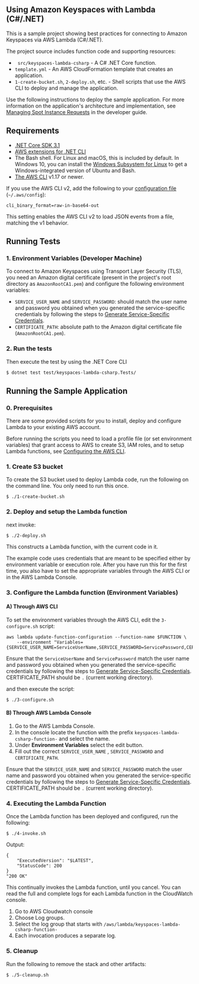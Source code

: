 
## Using Amazon Keyspaces with Lambda (C#/.NET)

This is a sample project showing best practices for connecting to Amazon Keyspaces via AWS Lambda (C#/.NET).

The project source includes function code and supporting resources:

-   ` src/keyspaces-lambda-csharp`  - A C# .NET Core function.
-   `template.yml`  - An AWS CloudFormation template that creates an application.
-   `1-create-bucket.sh`,  `2-deploy.sh`, etc. - Shell scripts that use the AWS CLI to deploy and manage the application.

Use the following instructions to deploy the sample application. For more information on the application's architecture and implementation, see  [Managing Spot Instance Requests](https://docs.aws.amazon.com/lambda/latest/dg/services-ec2-tutorial.html)  in the developer guide.

## Requirements
-   [.NET Core SDK 3.1](https://dotnet.microsoft.com/download/dotnet-core/3.1)
-   [AWS extensions for .NET CLI](https://github.com/aws/aws-extensions-for-dotnet-cli)
-   The Bash shell. For Linux and macOS, this is included by default. In Windows 10, you can install the  [Windows Subsystem for Linux](https://docs.microsoft.com/en-us/windows/wsl/install-win10)  to get a Windows-integrated version of Ubuntu and Bash.
-   [The AWS CLI](https://docs.aws.amazon.com/cli/latest/userguide/cli-chap-install.html)  v1.17 or newer.

If you use the AWS CLI v2, add the following to your  [configuration file](https://docs.aws.amazon.com/cli/latest/userguide/cli-configure-files.html)  (`~/.aws/config`):

```
cli_binary_format=raw-in-base64-out

```

This setting enables the AWS CLI v2 to load JSON events from a file, matching the v1 behavior.

## Running Tests

### 1. Environment Variables (Developer Machine)

To connect to Amazon Keyspaces using Transport Layer Security (TLS), you need an Amazon digital certificate (present in the project's root directory as `AmazonRootCA1.pem`) and configure the following environment variables: 

- `SERVICE_USER_NAME` and `SERVICE_PASSWORD`: should match the user name and password you obtained when you generated the service-specific credentials by following the steps to  [Generate Service-Specific Credentials](https://docs.aws.amazon.com/keyspaces/latest/devguide/programmatic.credentials.html#programmatic.credentials.ssc).
- `CERTIFICATE_PATH`: absolute path to the Amazon digital certificate file (`AmazonRootCA1.pem`).

### 2. Run the tests

Then execute the test by using the .NET Core CLI

```sh
$ dotnet test test/keyspaces-lambda-csharp.Tests/
```
## Running the Sample Application
### 0. Prerequisites
There are some provided scripts for you to install, deploy and configure Lambda to your existing AWS account.

Before running the scripts you need to load a profile file (or set environment variables) that grant access to AWS to create S3, IAM roles, and to setup Lambda functions, see [Configuring the AWS CLI](https://docs.aws.amazon.com/cli/latest/userguide/cli-chap-configure.html).

### 1. Create S3 bucket
To create the S3 bucket used to deploy Lambda code, run the following on the command line.  You only need to run this once. 

```
$ ./1-create-bucket.sh
```

### 2. Deploy and setup the Lambda function
next invoke:

```
$ ./2-deploy.sh 
```

This constructs a Lambda function, with the current code in it.  

The example code uses credentials that are meant to be specified either by environment variable or execution role.  After you have run this for the first time, you also have to set the appropriate variables through the AWS CLI or in the AWS Lambda Console.

### 3. Configure the Lambda function (Environment Variables)

#### A) Through AWS CLI
To set the environment variables through the AWS CLI, edit the `3-configure.sh` script:

```
aws lambda update-function-configuration --function-name $FUNCTION \
    --environment "Variables={SERVICE_USER_NAME=ServiceUserName,SERVICE_PASSWORD=ServicePassword,CERTIFICATE_PATH=.}"
```
Ensure that the  `ServiceUserName`  and  `ServicePassword`  match the user name and password you obtained when you generated the service-specific credentials by following the steps to  [Generate Service-Specific Credentials](https://docs.aws.amazon.com/keyspaces/latest/devguide/programmatic.credentials.html#programmatic.credentials.ssc). CERTIFICATE_PATH should be `.` (current working directory).

and then execute the script:
```
$ ./3-configure.sh
```

#### B) Through AWS Lambda Console
1.  Go to the AWS Lambda Console.
2.  In the console locate the function with the prefix `keyspaces-lambda-csharp-function-`  and select the name.
3.  Under __Environment Variables__ select the edit button.
4.  Fill out the correct `SERVICE_USER_NAME` , `SERVICE_PASSWORD` and `CERTIFICATE_PATH`.

Ensure that the  `SERVICE_USER_NAME`  and  `SERVICE_PASSWORD`  match the user name and password you obtained when you generated the service-specific credentials by following the steps to  [Generate Service-Specific Credentials](https://docs.aws.amazon.com/keyspaces/latest/devguide/programmatic.credentials.html#programmatic.credentials.ssc). CERTIFICATE_PATH should be `.` (current working directory).

### 4. Executing the Lambda Function
Once the Lambda function has been deployed and configured, run the following:

```
$ ./4-invoke.sh
```
Output:
```
{
    "ExecutedVersion": "$LATEST",
    "StatusCode": 200
}
"200 OK"
```

This continually invokes the Lambda function, until you cancel.
You can read the full and complete logs for each Lambda function in the CloudWatch console.  

1. Go to AWS Cloudwatch console
2. Choose Log groups.
2. Select the log group that starts with `/aws/lambda/keyspaces-lambda-csharp-function-`
3. Each invocation produces a separate log.

### 5. Cleanup
Run the following to remove the stack and other artifacts:
```
$ ./5-cleanup.sh
```
